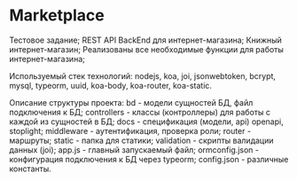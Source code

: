 # Marketplace
Тестовое задание; 
REST API BackEnd для интернет-магазина;
Книжный интернет-магазин;
Реализованы все необходимые функции для работы интернет-магазина;

Используемый стек технологий: 
  nodejs, 
  koa, 
  joi, 
  jsonwebtoken, 
  bcrypt, 
  mysql, 
  typeorm, 
  uuid, 
  koa-body,
  koa-router,
  koa-static.

Описание структуры проекта:
  bd - модели сущностей БД, файл подключения к БД;
  controllers - классы (контроллеры) для работы с каждой из сущностей в БД;
  docs - спецификация (модели, api) openapi, stoplight;
  middleware - аутентификация, проверка роли;
  router - маршруты;
  static - папка для статики;
  validation - скрипты валидации данных (joi);
  app.js - главный запускаемый файл;
  ormconfig.json - конфигурация подключения к БД через typeorm;
  config.json - различные константы.

